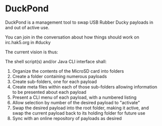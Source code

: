DuckPond
========

DuckPond is a management tool to swap USB Rubber Ducky payloads in and out of active use.

You can join in the conversation about how things should work on irc.hak5.org in #ducky

The current vision is thus:

The shell script(s) and/or Java CLI interface shall:

1) Organize the contents of the MicroSD card into folders
2) Create a folder containing numerous payloads
3) Create sub-folders, one for each payload
3) Create meta files within each of those sub-folders allowing information to be presented about each payload
4) Present a CLI menu of each payload, with a numbered listing
5) Allow selection by number of the desired payload to "activate"
6) Swap the desired payload into the root folder, making it active, and swap the current payload back to its holding folder for future use
7) Sync with an online repository of payloads as desired
